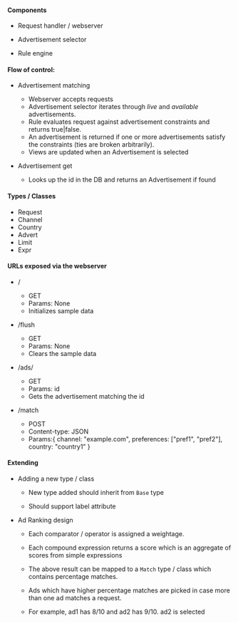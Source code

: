 #### Components

* Request handler / webserver

* Advertisement selector

* Rule engine

#### Flow of control:

* Advertisement matching

	- Webserver accepts requests
	- Advertisement selector iterates through _live_ and _available_ advertisements.
	- Rule evaluates request against advertisement constraints and returns true|false.
	- An advertisement is returned if one or more advertisements satisfy the constraints (ties are broken arbitrarily).
	- Views are updated when an Advertisement is selected


* Advertisement get

	- Looks up the id in the DB and returns an Advertisement if found

#### Types / Classes

* Request
* Channel
* Country
* Advert
* Limit
* Expr

#### URLs exposed via the webserver

* /

	- GET
	- Params: None
	- Initializes sample data

* /flush

	- GET
	- Params: None
	- Clears the sample data

* /ads/<id>

	- GET
	- Params: id
	- Gets the advertisement matching the id

* /match

	- POST
	- Content-type: JSON
	- Params:{ channel: "example.com",  preferences: ["pref1", "pref2"], country: "country1" }


#### Extending

* Adding a new type / class

	* New type added should inherit from `Base` type

	* Should support label attribute


* Ad Ranking design

	* Each comparator / operator is assigned a weightage.

	* Each compound expression returns a score which is an aggregate of scores from simple expressions

	* The above result can be mapped to a `Match` type / class which contains percentage matches.

	* Ads which have higher percentage matches are picked in case more than one ad matches a request.

	* For example, ad1 has 8/10 and ad2 has 9/10. ad2 is selected
